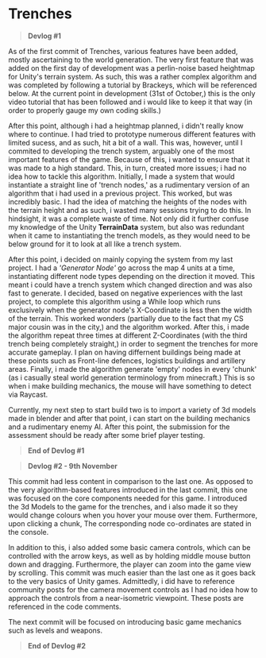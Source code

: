 # Trenches

> **Devlog #1**

As of the first commit of Trenches, various features have been added, mostly ascertaining to the world generation. The very first feature that was added on the first day of development was a perlin-noise based heightmap for Unity's terrain system. As such, this was a rather complex algorithm and was completed by following a tutorial by Brackeys, which will be referenced below. At the current point in development (31st of October,) this is the only video tutorial that has been followed and i would like to keep it that way (in order to properly gauge my own coding skills.)

After this point, although i had a heightmap planned, i didn't really know where to continue. I had tried to prototype numerous different features with limited sucess, and as such, hit a bit of a wall. This was, however, until I commited to developing the trench system, arguably one of the most important features of the game. Because of this, i wanted to ensure that it was made to a high standard. This, in turn, created more issues; i had no idea how to tackle this algorithm.
Initially, I made a system that would instantiate a straight line of 'trench nodes,' as a rudimentary version of an algorithm that i had used in a previous project. This worked, but was incredibly basic. I had the idea of matching the heights of the nodes with the terrain height and as such, i wasted many sessions trying to do this. In hindsight, it was a complete waste of time. Not only did it further confuse my knowledge of the Unity **TerrainData** system, but also was redundant when it came to instantiating the trench models, as they would need to be below ground for it to look at all like a trench system.

After this point, i decided on mainly copying the system from my last project. I had a *'Generator Node'* go across the map 4 units at a time, instantiating different node types depending on the direction it moved. This meant i could have a trench system which changed direction and was also fast to generate. I decided, based on negative experiences with the last project, to complete this algorithm using a While loop which runs exclusively when the generator node's X-Coordinate is less then the width of the terrain. This worked wonders (partially due to the fact that my CS major cousin was in the city,) and the algorithm worked. 
After this, i made the algorithm repeat three times at different Z-Coordinates (with the third trench being completely straight,) in order to segment the trenches for more accurate gameplay. I plan on having differnent buildings being made at these points such as Front-line defences, logistics buildings and artillery areas.
Finally, i made the algorithm generate 'empty' nodes in every 'chunk' (as i casually steal world generation terminology from minecraft.) This is so when i make building mechanics, the mouse will have something to detect via Raycast.

Currently, my next step to start build two is to import a variety of 3d models made in blender and after that point, i can start on the building mechanics and a rudimentary enemy AI. After this point, the submission for the assessment should be ready after some brief player testing.

> **End of Devlog #1**

> **Devlog #2 - 9th November**

This commit had less content in comparison to the last one. As opposed to the very algorithm-based features introduced in the last commit, this one was focused on the core components needed for this game. I introduced the 3d Models to the game for the trenches, and i also made it so they would change colours when you hover your mouse over them. Furthermore, upon clicking a chunk, The corresponding node co-ordinates are stated in the console.

In addition to this, i also added some basic camera controls, which can be controlled with the arrow keys, as well as by holding middle mouse button down and dragging. Furthermore, the player can zoom into the game view by scrolling.
This commit was much easier than the last one as it goes back to the very basics of Unity games. Admittedly, i did have to reference community posts for the camera movement controls as I had no idea how to approach the controls from a near-isometric viewpoint. These posts are referenced in the code comments.

The next commit will be focused on introducing basic game mechanics such as levels and weapons.

>**End of Devlog #2**

